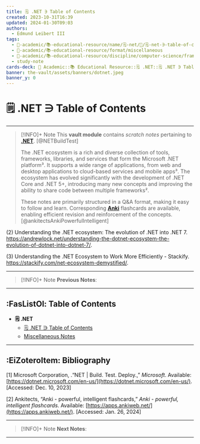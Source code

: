 ```yaml
---
title: 🗒️ .NET ∋ Table of Contents
created: 2023-10-31T16:39
updated: 2024-01-30T09:03
authors:
  - Edmund Leibert III
tags:
  - 🔴-academic/📚-educational-resource/name/🗒️-net/🔖/🗒️-net-∋-table-of-contents
  - 🔴-academic/📚-educational-resource/format/miscellaneous
  - 🔴-academic/📚-educational-resource/discipline/computer-science/framework/net
  - study-note
cards-deck: 🔴 Academic::📚 Educational Resource::🗒️ .NET::🗒️ .NET ∋ Table of Contents
banner: the-vault/assets/banners/dotnet.jpeg
banner_y: 0
---
```


# 🗒️ .NET ∋ Table of Contents

---

> [!INFO]+ Note 
> This **vault module** contains _scratch notes_ pertaining to **[.NET](https://dotnet.microsoft.com/en-us/)**. [@NETBuildTest]
> 
> The .NET ecosystem is a rich and diverse collection of tools, frameworks, libraries, and services that form the Microsoft .NET platform³. It supports a wide range of applications, from web and desktop applications to cloud-based services and mobile apps³. The ecosystem has evolved significantly with the development of .NET Core and .NET 5+, introducing many new concepts and improving the ability to share code between multiple frameworks².
> 
> These notes are primarily structured in a Q&A format, making it easy to follow and learn. Corresponding [**Anki**](https://apps.ankiweb.net/) flashcards are available, enabling efficient revision and reinforcement of the concepts. [@ankitectsAnkiPowerfulIntelligent]

(2) Understanding the .NET ecosystem: The evolution of .NET into .NET 7. https://andrewlock.net/understanding-the-dotnet-ecosystem-the-evolution-of-dotnet-into-dotnet-7/.

(3) Understanding the .NET Ecosystem to Work More Efficiently - Stackify. https://stackify.com/net-ecosystem-demystified/.

---

> [!INFO]+ Note
> **Previous Notes**:
>  

---

## :FasListOl: Table of Contents

- **🗒️ .NET**
	- [🗒️ .NET ∋ Table of Contents](the-vault/src/🔴%20Academic/📚%20Educational%20Resources/🗒️%20.NET/🗒️%20.NET%20∋%20Table%20of%20Contents.md)
	- [Miscellaneous Notes](the-vault/src/🔴%20Academic/📚%20Educational%20Resources/🗒️%20.NET/Miscellaneous%20Notes.md)

---

## :EiZoteroItem: Bibliography

\[1\]
Microsoft Corporation, .“NET | Build. Test. Deploy.,” _Microsoft_. Available: [https://dotnet.microsoft.com/en-us/](https://dotnet.microsoft.com/en-us/). [Accessed: Dec. 10, 2023]

\[2\]
Ankitects, “Anki - powerful, intelligent flashcards,” _Anki - powerful, intelligent flashcards_. Available: [https://apps.ankiweb.net/](https://apps.ankiweb.net/). [Accessed: Jan. 26, 2024]

---

> [!INFO]+ Note
> **Next Notes**:
>  

---
